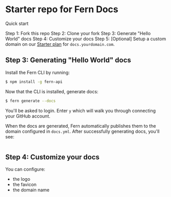 # Starter repo for Fern Docs

Quick start 

Step 1: Fork this repo 
Step 2: Clone your fork 
Step 3: Generate "Hello World" docs
Step 4: Customize your docs
Step 5: [Optional] Setup a custom domain on our [Starter plan](https://buildwithfern.com/pricing) for `docs.yourdomain.com`. 

## Step 3: Generating "Hello World" docs

Install the Fern CLI by running:

```bash
$ npm install -g fern-api
```

Now that the CLI is installed, generate docs:

```bash
$ fern generate --docs
```

You'll be asked to login. Enter `y` which will walk you through connecting your GitHub account.



When the docs are generated, Fern automatically publishes them to the domain configured in `docs.yml`. After successfully generating docs, you'll see:

```

```

## Step 4: Customize your docs 

You can configure:
- the logo
- the favicon
- the domain name